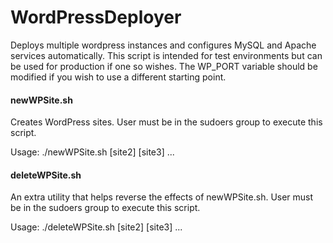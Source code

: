 # WordPressDeployer
Deploys multiple wordpress instances and configures MySQL and Apache services automatically.
This script is intended for test environments but can be used for production if one so wishes.  The WP_PORT variable should be modified if you wish to use a different starting point.

#### newWPSite.sh
Creates WordPress sites.  User must be in the sudoers group to execute this script.

Usage: ./newWPSite.sh <site1> [site2] [site3] ...

#### deleteWPSite.sh
An extra utility that helps reverse the effects of newWPSite.sh.  User must be in the sudoers group to execute this script.

Usage: ./deleteWPSite.sh  <site1> [site2] [site3] ...
